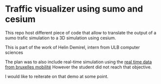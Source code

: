 # Traffic visualizer using sumo and cesium

This repo host different piece of code that allow to translate the output of a sumo trafic simulation to a 3D simulation using cesium.

This is part of the work of Helin Demirel, intern from ULB computer sciences

The plan was to also include real-time simulation using the [real time data from bruxelles mobilité](https://data.mobility.brussels/fr/info/traffic_live_geom/)
However the student did not reach that objective. 

I would like to reiterate on that demo at some point.
